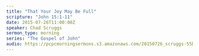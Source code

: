 ```yaml
---
title: "That Your Joy May Be Full"
scripture: "John 15:1-11"
date: 2015-07-26T11:00:00Z
speaker: Chad Scruggs
sermon_type: morning
series: "The Gospel of John"
audio: https://pcpcmorningsermons.s3.amazonaws.com/20150726_scruggs-55b5461b12c5f.mp3 
---
```



